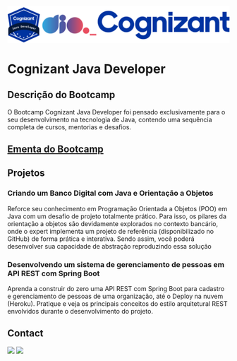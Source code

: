 <img alt="logo Bootcamp Cognizant Java Developer" src="https://github.com/joaomhernandes/DIO_Activities/blob/main/Assets/CognizantJavaDeveloper.svg" style="width: 100%, height: auto, margin-left: auto, margin-left: auto" />

# Cognizant Java Developer

## Descrição do Bootcamp

O Bootcamp Cognizant Java Developer foi pensado exclusivamente para o seu desenvolvimento na tecnologia de Java, contendo uma sequência completa de cursos, mentorias e desafios.

## [Ementa do Bootcamp](https://github.com/joaomhernandes/DIO_Activities/blob/main/Assets/ementaCognizantJavaDeveloper.md)

## Projetos

### Criando um Banco Digital com Java e Orientação a Objetos

Reforce seu conhecimento em Programação Orientada a Objetos (POO) em Java com um desafio de projeto totalmente prático. Para isso, os pilares da orientação a objetos são devidamente explorados no contexto bancário, onde o expert implementa um projeto de referência (disponibilizado no GitHub) de forma prática e interativa. Sendo assim, você poderá desenvolver sua capacidade de abstração reproduzindo essa solução

### Desenvolvendo um sistema de gerenciamento de pessoas em API REST com Spring Boot

Aprenda a construir do zero uma API REST com Spring Boot para cadastro e gerenciamento de pessoas de uma organização, até o Deploy na nuvem (Heroku). Pratique e veja os principais conceitos do estilo arquitetural REST envolvidos durante o desenvolvimento do projeto.


## Contact

<a href="https://www.linkedin.com/in/joão-maurício-hernandes-carrenho/" target="_blank"><img src="https://img.shields.io/badge/-LinkedIn-%230077B5?style=for-the-badge&logo=linkedin&logoColor=white" target="_blank"></a> <a href="https://github.com/joaomhernandes" target="_blank"><img src="https://img.shields.io/github/followers/joaomhernandes?label=Joaomhernandes&style=for-the-badge" target="_blank"></a> 